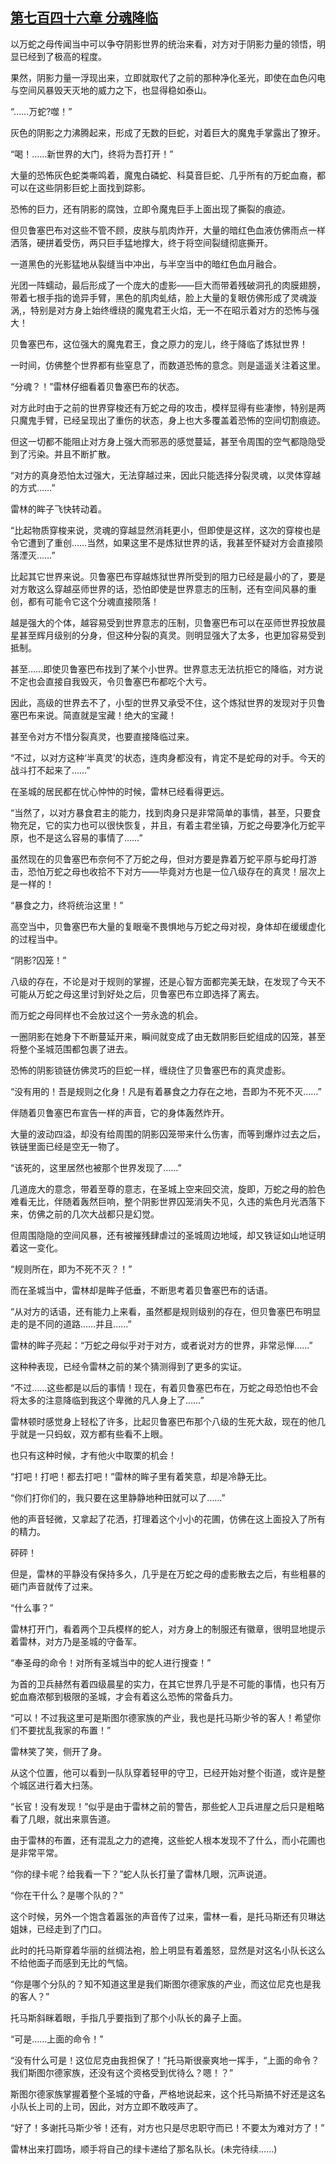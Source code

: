 ## [第七百四十六章 分魂降临](https://www.xxbiquge.com/11_11222/9001117.html)


  以万蛇之母传闻当中可以争夺阴影世界的统治来看，对方对于阴影力量的领悟，明显已经到了极高的程度。

  果然，阴影力量一浮现出来，立即就取代了之前的那种净化圣光，即使在血色闪电与空间风暴毁天灭地的威力之下，也显得稳如泰山。

  “……万蛇?噬！”

  灰色的阴影之力沸腾起来，形成了无数的巨蛇，对着巨大的魔鬼手掌露出了獠牙。

  “喝！……新世界的大门，终将为吾打开！”

  大量的恐怖灰色蛇类嘶鸣着，魔鬼白磷蛇、科莫音巨蛇、几乎所有的万蛇血裔，都可以在这些阴影巨蛇上面找到踪影。

  恐怖的巨力，还有阴影的腐蚀，立即令魔鬼巨手上面出现了撕裂的痕迹。

  但贝鲁塞巴布对这些不管不顾，皮肤与肌肉炸开，大量的暗红色血液仿佛雨点一样洒落，硬拼着受伤，两只巨手猛地撑大，终于将空间裂缝彻底撕开。

  一道黑色的光影猛地从裂缝当中冲出，与半空当中的暗红色血月融合。

  光团一阵蠕动，最后形成了一个庞大的虚影——巨大而带着残破洞孔的肉膜翅膀，带着七根手指的诡异手臂，黑色的肌肉虬结，脸上大量的复眼仿佛形成了灵魂漩涡,，特别是对方身上始终缠绕的魔鬼君王火焰，无一不在昭示着对方的恐怖与强大！

  贝鲁塞巴布，这位强大的魔鬼君王，食之原力的宠儿，终于降临了炼狱世界！

  一时间，仿佛整个世界都有些窒息了，而数道恐怖的意念。则是遥遥关注着这里。

  “分魂？！”雷林仔细看着贝鲁塞巴布的状态。

  对方此时由于之前的世界穿梭还有万蛇之母的攻击，模样显得有些凄惨，特别是两只魔鬼手臂，已经呈现出了重伤的状态，身上也大多覆盖着恐怖的空间切割痕迹。

  但这一切都不能阻止对方身上强大而邪恶的感觉蔓延，甚至令周围的空气都隐隐受到了污染。并且不断扩散。

  “对方的真身恐怕太过强大，无法穿越过来，因此只能选择分裂灵魂，以灵体穿越的方式……”

  雷林的眸子飞快转动着。

  “比起物质穿梭来说，灵魂的穿越显然消耗更小，但即使是这样，这次的穿梭也是令它遭到了重创……当然，如果这里不是炼狱世界的话，我甚至怀疑对方会直接陨落湮灭……”

  比起其它世界来说。贝鲁塞巴布穿越炼狱世界所受到的阻力已经是最小的了，要是对方敢这么穿越巫师世界的话，恐怕即使是世界意志的压制，还有空间风暴的重创，都有可能令它这个分魂直接陨落！

  越是强大的个体，越容易受到世界意志的压制，贝鲁塞巴布可以在巫师世界投放晨星甚至辉月级别的分身，但这种分裂的真灵。则明显强大了太多，也更加容易受到抵制。

  甚至……即使贝鲁塞巴布找到了某个小世界。世界意志无法抗拒它的降临，对方说不定也会直接自我毁灭，令贝鲁塞巴布都吃个大亏。

  因此，高级的世界去不了，小型的世界又承受不住，这个炼狱世界的发现对于贝鲁塞巴布来说。简直就是宝藏！绝大的宝藏！

  甚至令对方不惜分裂真灵，也要直接降临过来。

  “不过，以对方这种‘半真灵’的状态，连肉身都没有，肯定不是蛇母的对手。今天的战斗打不起来了……”

  在圣城的居民都在忧心忡忡的时候，雷林已经看得更远。

  “当然了，以对方暴食君主的能力，找到肉身只是非常简单的事情，甚至，只要食物充足，它的实力也可以很快恢复，并且，有着主君坐镇，万蛇之母要净化万蛇平原，也不是这么容易的事情了……”

  虽然现在的贝鲁塞巴布奈何不了万蛇之母，但对方要是靠着万蛇平原与蛇母打游击，恐怕万蛇之母也收拾不下对方——毕竟对方也是一位八级存在的真灵！层次上是一样的！

  “暴食之力，终将统治这里！”

  高空当中，贝鲁塞巴布大量的复眼毫不畏惧地与万蛇之母对视，身体却在缓缓虚化的过程当中。

  “阴影?囚笼！”

  八级的存在，不论是对于规则的掌握，还是心智方面都完美无缺，在发现了今天不可能从万蛇之母这里讨到好处之后，贝鲁塞巴布立即选择了离去。

  而万蛇之母同样也不会放过这个一劳永逸的机会。

  一圈阴影在她身下不断蔓延开来，瞬间就变成了由无数阴影巨蛇组成的囚笼，甚至将整个圣城范围都包裹了进去。

  恐怖的阴影锁链仿佛灵巧的巨蛇一样，缠绕住了贝鲁塞巴布的真灵虚影。

  “没有用的！吾是规则之化身！凡是有着暴食之力存在之地，吾即为不死不灭……”

  伴随着贝鲁塞巴布宣告一样的声音，它的身体轰然炸开。

  大量的波动四溢，却没有给周围的阴影囚笼带来什么伤害，而等到爆炸过去之后，铁链里面已经是空无一物了。

  “该死的，这里居然也被那个世界发现了……”

  几道庞大的意念，带着至尊的意志，在圣城上空来回交流，旋即，万蛇之母的脸色难看无比，伴随着轰然巨响，整个阴影世界囚笼消失不见，久违的紫色月光洒落下来，仿佛之前的几次大战都只是幻觉。

  但周围隐隐的空间风暴，还有被摧残肆虐过的圣城周边地域，却又铁证如山地证明着这一变化。

  “规则所在，即为不死不灭？！”

  而在圣城当中，雷林却是眸子低垂，不断思考着贝鲁塞巴布的话语。

  “从对方的话语，还有能力上来看，虽然都是规则级别的存在，但贝鲁塞巴布明显走的是不同的道路……并且……”

  雷林的眸子亮起：“万蛇之母似乎对于对方，或者说对方的世界，非常忌惮……”

  这种种表现，已经令雷林之前的某个猜测得到了更多的实证。

  “不过……这些都是以后的事情！现在，有着贝鲁塞巴布在，万蛇之母恐怕也不会将太多的注意降临到我这个卑微的凡人身上了……”

  雷林顿时感觉身上轻松了许多，比起贝鲁塞巴布那个八级的生死大敌，现在的他几乎就是一只蚂蚁，双方都有些看不上眼。

  也只有这种时候，才有他火中取栗的机会！

  “打吧！打吧！都去打吧！”雷林的眸子里有着笑意，却是冷静无比。

  “你们打你们的，我只要在这里静静地种田就可以了……”

  他的声音轻微，又拿起了花洒，打理着这个小小的花圃，仿佛在这上面投入了所有的精力。

  砰砰！

  但是，雷林的平静没有保持多久，几乎是在万蛇之母的虚影散去之后，有些粗暴的砸门声音就传了过来。

  “什么事？”

  雷林打开门，看着两个卫兵模样的蛇人，对方身上的制服还有徽章，很明显地提示着雷林，对方乃是圣城的守备军。

  “奉圣母的命令！对所有圣城当中的蛇人进行搜查！”

  为首的卫兵赫然有着四级晨星的实力，在其它世界几乎是不可能的事情，也只有万蛇血裔浓郁到极限的圣城，才会有着这么恐怖的常备兵力。

  “可以！不过我这里可是斯图尔德家族的产业，我也是托马斯少爷的客人！希望你们不要扰乱我家的布置！”

  雷林笑了笑，侧开了身。

  从这个位置，他可以看到一队队穿着轻甲的守卫，已经开始对整个街道，或许是整个城区进行着大扫荡。

  “长官！没有发现！”似乎是由于雷林之前的警告，那些蛇人卫兵进屋之后只是粗略看了几眼，就出来禀告道。

  由于雷林的布置，还有混乱之力的遮掩，这些蛇人根本发现不了什么，而小花圃也是非常平常。

  “你的绿卡呢？给我看一下？”蛇人队长打量了雷林几眼，沉声说道。

  “你在干什么？是哪个队的？”

  这个时候，另外一个饱含着嚣张的声音传了过来，雷林一看，是托马斯还有贝琳达姐妹，已经走到了门口。

  此时的托马斯穿着华丽的丝绸法袍，脸上明显有着羞怒，显然是对这名小队长这么不给他面子而感到无比的气恼。

  “你是哪个分队的？知不知道这里是我们斯图尔德家族的产业，而这位尼克也是我的客人？”

  托马斯斜眯着眼，手指几乎要指到了那个小队长的鼻子上面。

  “可是……上面的命令！”

  “没有什么可是！这位尼克由我担保了！”托马斯很豪爽地一挥手，“上面的命令？我们斯图尔德家族，还没有这个资格受到优待么？嗯！？”

  斯图尔德家族掌握着整个圣城的守备，严格地说起来，这个托马斯搞不好还是这名小队长上司的上司，因此，对方立即不敢吱声了。

  “好了！多谢托马斯少爷！还有，对方也只是尽忠职守而已！不要太为难对方了！”

  雷林出来打圆场，顺手将自己的绿卡递给了那名队长。(未完待续……)
